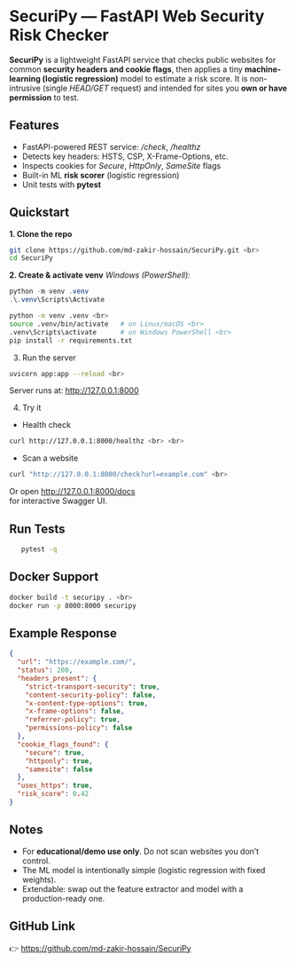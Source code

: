 # SecuriPy — FastAPI Web Security Risk Checker
**SecuriPy** is a lightweight FastAPI service that checks public websites for common **security headers and cookie flags**, then applies a tiny **machine-learning (logistic regression)** model to estimate a risk score.
It is non-intrusive (single *HEAD/GET* request) and intended for sites you **own or have permission** to test.

## Features
* FastAPI-powered REST service: */check*, */healthz* 
* Detects key headers: HSTS, CSP, X-Frame-Options, etc. 
* Inspects cookies for *Secure*, *HttpOnly*, *SameSite* flags 
* Built-in ML **risk scorer** (logistic regression)
* Unit tests with **pytest**

## Quickstart
**1. Clone the repo**

```bash
git clone https://github.com/md-zakir-hossain/SecuriPy.git <br>
cd SecuriPy
```

**2. Create & activate venv**
*Windows (PowerShell):*
```powershell
python -m venv .venv
.\.venv\Scripts\Activate
```

```bash
python -m venv .venv <br>
source .venv/bin/activate   # on Linux/macOS <br>
.venv\Scripts\activate      # on Windows PowerShell <br>
pip install -r requirements.txt
```

3. Run the server <br>

```bash
uvicorn app:app --reload <br>
```
Server runs at: http://127.0.0.1:8000

4. Try it

* Health check <br>
```bash
curl http://127.0.0.1:8000/healthz <br> <br>
```

* Scan a website <br>
```bash
curl "http://127.0.0.1:8000/check?url=example.com" <br>
```

Or open http://127.0.0.1:8000/docs <br>
 for interactive Swagger UI.

## Run Tests

```bash
   pytest -q
```

## Docker Support

```bash
docker build -t securipy . <br>
docker run -p 8000:8000 securipy
```

## Example Response

```json
{
  "url": "https://example.com/",
  "status": 200,
  "headers_present": {
    "strict-transport-security": true,
    "content-security-policy": false,
    "x-content-type-options": true,
    "x-frame-options": false,
    "referrer-policy": true,
    "permissions-policy": false
  },
  "cookie_flags_found": {
    "secure": true,
    "httponly": true,
    "samesite": false
  },
  "uses_https": true,
  "risk_score": 0.42
}
```

## Notes

* For **educational/demo use only**. Do not scan websites you don’t control. <br>
* The ML model is intentionally simple (logistic regression with fixed weights).
* Extendable: swap out the feature extractor and model with a production-ready one.

## GitHub Link
👉 https://github.com/md-zakir-hossain/SecuriPy
